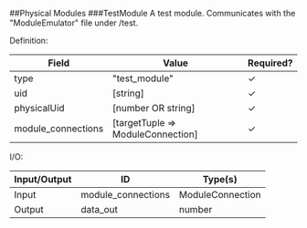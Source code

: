 ##Physical Modules
 ###TestModule
 A test module. Communicates with the "ModuleEmulator" file under /test.
 
 Definition:
 
 |Field| Value| Required?
 |---|---| --- |
 | type | "test_module" | &check; |
 | uid | [string] | &check; |
 | physicalUid | [number OR string] | &check; |
 | module_connections | [targetTuple => ModuleConnection] | &check; |
 
 I/O:
 
|Input/Output| ID| Type(s) |
|---|---| --- |
|Input| module_connections | ModuleConnection|
|Output| data_out | number|
